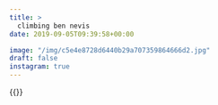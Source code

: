 ```yaml
---
title: >
  climbing ben nevis
date: 2019-09-05T09:39:58+00:00

image: "/img/c5e4e8728d6440b29a707359864666d2.jpg"
draft: false
instagram: true
---
```


{{<photo src="/img/c5e4e8728d6440b29a707359864666d2.jpg">}}
